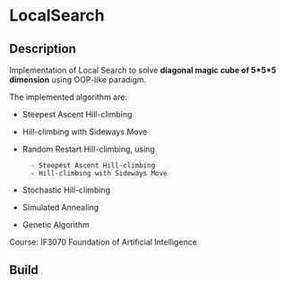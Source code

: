 # LocalSearch


## Description
Implementation of Local Search to solve **diagonal magic cube of 5\*5\*5 dimension** using OOP-like paradigm.

The implemented algorithm are:
- Steepest Ascent Hill-climbing
- Hill-climbing with Sideways Move
- Random Restart Hill-climbing, using

        - Steepest Ascent Hill-climbing
        - Hill-climbing with Sideways Move

- Stochastic Hill-climbing
- Simulated Annealing
- Genetic Algorithm

Course: IF3070 Foundation of Artificial Intelligence

## Build
